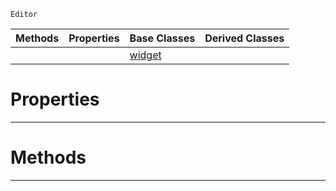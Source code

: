  `Editor`

|Methods|Properties|Base Classes|Derived Classes|
|---|---|---|---|
| | |[widget](https://plasmaengine.github.io/PlasmaDocs/Plasma1/C++/code_reference/class_reference/widget.md)| |


 #  Properties


---  
 #  Methods


---  
 

 